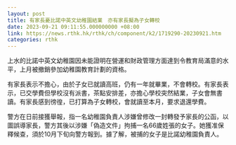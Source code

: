 ```yaml
---
layout: post
title: 有家長憂比諾中英文幼稚園結業　亦有家長擬為子女轉校
date: 2023-09-21 09:11:55.000000000 +08:00
link: https://news.rthk.hk/rthk/ch/component/k2/1719290-20230921.htm
categories: rthk
---
```


上水的比諾中英文幼稚園因未能證明在營運和財政管理方面達到令教育局滿意的水平，上月被撤銷參加幼稚園教育計劃的資格。 

有家長表示不擔心，由於子女已就讀高班，仍有一年就畢業，不會轉校。有家長表示，已交學費但學校沒有派書，茶點安排差，亦擔心學校突然結業，子女會無書讀。有家長感到徬徨，已打算為子女轉校，會就讀至本月，要求退還學費。

警方在日前接獲舉報，指一名幼稚園負責人涉嫌曾修改一封轉發予家長的公函，以圖誤導家長，警方其後以涉嫌「偽造文件」拘捕一名66歲姓張的女子。她獲准保釋候查，須於10月下旬向警方報到。據了解，被捕的女子是比諾幼稚園負責人。
